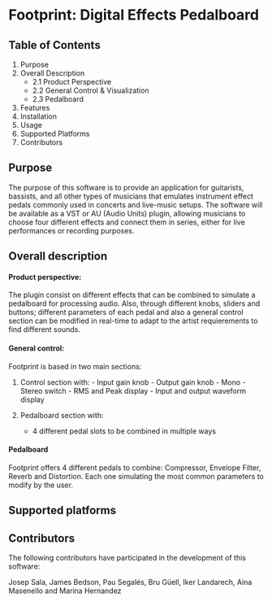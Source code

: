 
# Footprint: Digital Effects Pedalboard

## Table of Contents

1.  Purpose
2.  Overall Description
    -   2.1 Product Perspective
    -   2.2 General Control & Visualization
    -   2.3 Pedalboard
3.  Features
4.  Installation
5.  Usage
6.  Supported Platforms
7.  Contributors

## Purpose<a name="purpose"></a>

The purpose of this software is to provide an application for guitarists, bassists, and all other types of musicians that emulates instrument effect pedals commonly used in concerts and live-music setups. The software will be available as a VST or AU (Audio Units) plugin, allowing musicians to choose four different effects and connect them in series, either for live performances or recording purposes.

## Overall description<a name="Overall description"></a>

#### Product perspective:
The plugin consist on different effects that can be combined to simulate a pedalboard for processing audio.  Also, through different knobs, sliders and buttons; different parameters of each pedal and also a general control section can be modified in real-time to adapt to the artist requierements to find different sounds.
#### General control:
Footprint is based in two main sections:
1.  Control section with:
	    - Input gain knob
	    - Output gain knob
	    - Mono - Stereo switch
	    - RMS and Peak display
	    - Input and output waveform display

2.  Pedalboard section with:
    -   4 different pedal slots to be combined in multiple ways
#### Pedalboard
Footprint offers 4 different pedals to combine: Compressor, Envelope Filter, Reverb and Distortion. Each one simulating the most common parameters to modify by the user.

## Supported platforms<a name="Supported platforms"></a>

## Contributors<a name="contributors"></a>
The following contributors have participated in the development of this software:

Josep Sala, James Bedson, Pau Segalés, Bru Güell, Iker Landarech, Aina Masenello and Marina Hernandez
